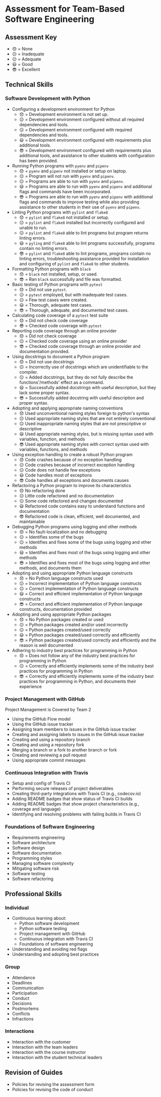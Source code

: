 # Assessment for Team-Based Software Engineering

## Assessment Key

* :disappointed: = None
* :confused: = Inadequate
* :neutral_face: = Adequate
* :smiley: = Good
* :sunglasses: = Excellent

## Technical Skills

### Software Development with Python

* Configuring a development environment for Python
  * :disappointed: = Development environment is not set up.
  * :confused: = Development environment configured without all required dependencies
  and tools.
  * :neutral_face: = Development environment configured with required dependencies
  and tools.
  * :smiley: = Development environment configured with requirements plus additional
  tools.
  * :sunglasses: = Development environment configured with requirements plus additional
  tools, and assistance to other students with configuration has been provided.
* Running Python programs with `pyenv` and `pipenv`
  * :disappointed: = `pyenv` and `pipenv` not installed or setup on laptop.
  * :confused: = Program will not run with `pyenv` and `pipenv`.
  * :neutral_face: = Programs are able to run with `pyenv` and `pipenv`.
  * :smiley: = Programs are able to run with `pyenv` and `pipenv` and additional
  flags and commands have been incorporated.
  * :sunglasses: = Programs are able to run with `pyenv` and `pipenv` with additional
  flags and commands to improve testing while also providing assistance to other
  students in their use of `pyenv` and `pipenv`.
* Linting Python programs with `pylint` and `flake8`
  * :disappointed: = `pylint` and `flake8` not installed or setup.
  * :confused: = `pylint` and `flake8` installed but incorrectly configured and
  unable to run.
  * :neutral_face: = `pylint` and `flake8` able to lint programs but program returns
  linting errors.
  * :smiley: = `pyling` and `flake8` able to lint programs successfully, programs
  contain no linting errors.
  * :sunglasses: = `pylint` and `flake8` able to lint programs, programs contain
  no linting errors, troubleshooting assistance provided for installation and configuring
  of `pylint` and `flake8` to other students.
* Formatting Python programs with `black`
  * :disappointed: = `black` not installed, setup, or used.
  * :sunglasses: = Ran `black` successfully and file was formatted.
* Basic testing of Python programs with `pytest`
  * :disappointed: = Did not use `pytest`.
  * :confused: = `pytest` employed, but with inadequate test cases.
  * :neutral_face: = Few test cases were created.
  * :smiley: = Thorough, adequate test cases.
  * :sunglasses: = Thorough, adequate, and documented test cases.
* Calculating code coverage of a `pytest` test suite
  * :disappointed: = Did not check code coverage
  * :sunglasses: = Checked code coverage with `pytest`
* Reporting code coverage through an online provider
  * :disappointed: = Did not check coverage
  * :neutral_face: = Checked code coverage using an online provider
  * :sunglasses: = Checked code coverage through an online provider and
  documentation provided.
* Using docstrings to document a Python program
  * :disappointed: = Did not use docstrings
  * :confused: = Incorrectly use of docstrings which are unidentifiable to the
  compiler.
  * :neutral_face: = Added docstrings, but they do not fully describe the
  functions'/methods' effect as a command.
  * :smiley: = Successfully added docstrings with useful description, but they
  lack some proper syntax.
  * :sunglasses: = Successfully added docstring with useful description and
  proper syntax.
* Adopting and applying appropriate naming conventions
  * :disappointed: Used unconventional naming styles foreign to python's syntax
  * :confused: Used appropriate naming styles that are not entirely conventional
  * :neutral_face: Used inappropriate naming styles that are not prescriptive or
  descriptive
  * :smiley: Used appropriate naming styles, but is missing syntax used with
  variables, function, and methods
  * :sunglasses: Used appropriate naming styles with correct syntax used with
  variables, functions, and methods
* Using exception handling to create a robust Python program
  * :disappointed: Code crashes because of no exception handling
  * :confused: Code crashes because of incorrect exception handling
  * :neutral_face: Code does not handle few exceptions
  * :smiley: Code handles most of exceptions
  * :sunglasses: Code handles all exceptions and documents causes
* Refactoring a Python program to improve its characteristics
  * :disappointed: No refactoring done
  * :confused: Little code refactored and no documentation
  * :neutral_face: Some code refactored and changes documented
  * :smiley: Refactored code contains easy to understand functions and documentation
  * :sunglasses: Refactored code is clean, efficient, well documented, and maintainable
* Debugging Python programs using logging and other methods
  * :disappointed: = No fault-localization and no debugging
  * :confused: = Identifies some of the bugs
  * :neutral_face: = Identifies and fixes some of the bugs using logging and other
  methods
  * :smiley: = Identifies and fixes most of the bugs using logging and other methods
  * :sunglasses: = Identifies and fixes most of the bugs using logging and other
  methods, and documents them
* Adopting and using appropriate Python language constructs
  * :disappointed: = No Python language constructs used
  * :confused: = Incorrect implementation of Python language constructs
  * :neutral_face: = Correct implementation of Python language constructs
  * :smiley: = Correct and efficient implementation of Python language constructs
  * :sunglasses: = Correct and efficient implementation of Python language
  constructs, documentation provided
* Adopting and using appropriate Python packages
  * :disappointed: = No Python packages created or used
  * :confused: = Python packages created and/or used incorrectly
  * :neutral_face: = Python packages created/used correctly
  * :smiley: = Python packages created/used correctly and efficiently
  * :sunglasses: = Python packages created/used correctly and efficiently
  and the reason is well documented
* Adhering to industry best practices for programming in Python
  * :disappointed: = Does not follow any of the industry best practices for
  programming in Python
  * :neutral_face: = Correctly and efficiently implements some of the industry
  best practices for programming in Python
  * :sunglasses: = Correctly and efficiently implements some of the industry
  best practices for programming in Python, and documents their experience

### Project Management with GitHub

Project Management is Covered by Team 2

* Using the GitHub Flow model
* Using the GitHub issue tracker
* Assigning team members to issues in the GitHub issue tracker
* Creating and assigning labels to issues in the GitHub issue tracker
* Creating and using a repository branch
* Creating and using a repository fork
* Merging a branch or a fork to another branch or fork
* Creating and reviewing a pull request
* Using appropriate commit messages

### Continuous Integration with Travis

* Setup and config of Travis CI
* Performing secure releases of project deliverables
* Creating third-party integrations with Travis CI (e.g., codecov.io)
* Adding README badges that show status of Travis CI builds
* Adding README badges that show project characteristics (e.g., coverage and
  language)
* Identifying and resolving problems with failing builds in Travis CI

### Foundations of Software Engineering

* Requirements engineering
* Software architecture
* Software design
* Software documentation
* Programming styles
* Managing software complexity
* Mitigating software risk
* Software testing
* Software refactoring

## Professional Skills

### Individual

* Continuous learning about:
  * Python software development
  * Python software testing
  * Project management with GitHub
  * Continuous integration with Travis CI
  * Foundations of software engineering
* Understanding and avoiding red flags
* Understanding and adopting best practices

### Group

* Attendance
* Deadlines
* Communication
* Participation
* Conduct
* Decisions
* Postmortems
* Conflicts
* Infractions

### Interactions

* Interaction with the customer
* Interaction with the team leaders
* Interaction with the course instructor
* Interaction with the student technical leaders

## Revision of Guides

* Policies for revising the assessment form
* Policies for revising the code of conduct
